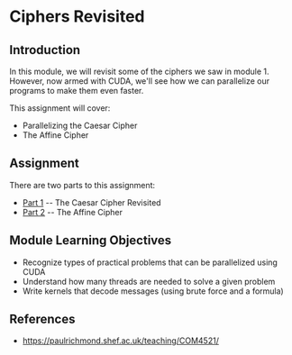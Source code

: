# Ciphers Revisited
## Introduction
In this module, we will revisit some of the ciphers we saw in module 1. However, now armed with CUDA, we'll see how we can parallelize our programs to make them even faster.

This assignment will cover:
* Parallelizing the Caesar Cipher
* The Affine Cipher

## Assignment
There are two parts to this assignment:
* [Part 1](./caesar-revisited/README.md) -- The Caesar Cipher Revisited
* [Part 2](./affine/README.md) -- The Affine Cipher

## Module Learning Objectives
* Recognize types of practical problems that can be parallelized using CUDA
* Understand how many threads are needed to solve a given problem 
* Write kernels that decode messages (using brute force and a formula)

## References
* https://paulrichmond.shef.ac.uk/teaching/COM4521/
